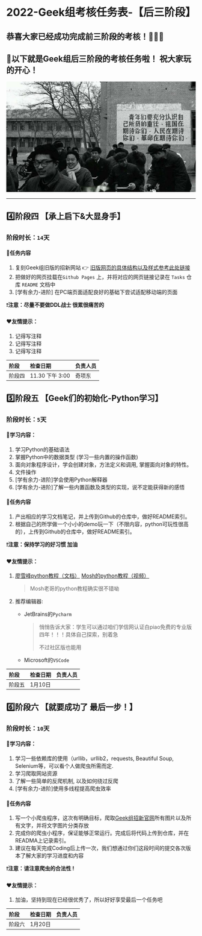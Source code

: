 # 2022-Geek组考核任务表-【后三阶段】  
## 恭喜大家已经成功完成前三阶段的考核！🎉🎉🎉  
## 🎈以下就是Geek组后三阶段的考核任务啦！ 祝大家玩的开心！  
![img](https://raw.githubusercontent.com/itawenya/pic/main/inspire.png)

****
## 4️⃣阶段四   【承上启下&大显身手】

### 阶段时长：`14`天

#### 📑任务内容

1. 复刻Geek组旧版的招新网站  👉 [旧版网页的具体结构以及样式参考此处链接]()
2. 把做好的网页挂载在`Github Pages` 上，并将对应的网页链接记录在 `Tasks` 仓库 `README` 文档中
3. [学有余力-进阶] 在PC端页面适配良好的基础下尝试适配移动端的页面



❗**注意：尽量不要做DDL战士 很累很痛苦的**

#### ❤友情提示：

1. 记得写注释
2. 记得写注释
3. 记得写注释





| 阶段   | 检查日期        | 负责人员 |
| :----- | :-------------- | :------- |
| 阶段四 | 11.30 下午 3:00 | 奇项东   |





## 5️⃣阶段五   【Geek们的初始化-**Python学习**】

### 阶段时长：`5`天

#### 🛒学习内容：

1. 学习Python的基础语法
2. 掌握Python中的数据类型 (学习一些内置的操作函数)
3. ⾯向对象程序设计，学会创建对象，方法定义和调⽤, 掌握面向对象的特性。
4. ⽂件操作
5. [学有余力-进阶]学会使用Python解释器
6. [学有余力-进阶]了解一些内置函数及类型的实现，说不定能获得新的感悟

#### 📑任务内容

1. 产出相应的学习文档笔记，并上传到Github的仓库中，做好README索引。
2. 根据自己的所学做一个小小的demo玩一下（不限内容，python可玩性很高的），上传到Github的仓库中，做好README索引。



❗**注意：保持学习的好习惯 加油**

#### ❤友情提示：

1. [廖雪峰python教程（文档）](https://www.liaoxuefeng.com/wiki/1016959663602400)
   [Mosh的python教程（视频）](https://www.bilibili.com/video/av35936877/?p=1)

   > Mosh老哥的python教程确实很不错呦

2. 推荐编辑器:

   + JetBrains的`Pycharm`

     > 悄悄告诉大家：学生可以通过咱们学信网认证白piao免费的专业版四年！！！具体自己探索，别着急
     >
     > 不过社区版也能用

   + Microsoft的`VSCode`





| 阶段   | 检查日期 | 负责人员 |
| :----- | :------- | :------- |
| 阶段五 | 1月10日  |          |





## 6️⃣阶段六   【就要成功了 最后一步！】

### 阶段时长：`10`天

#### 🛒学习内容：

1. 学习一些依赖库的使⽤（urllib，urllib2，requests, Beautiful Soup, Selenium等，可以看个⼈做爬⾍所需⽽定.
2. 学习爬取网站资源
3. 了解一些简单的反爬机制, 以及如何绕过反爬
4. [学有余力-进阶]使用多线程提高爬虫效率

#### 📑任务内容

1. 写⼀个⼩爬⾍程序，这次有明确目标，爬取[Geek组招新官网](https://itawenya.cn)所有图片以及所有文字，并将文字图片分类存放
2. 完成你的爬虫小程序，保证能够正常运行。完成后将代码上传到仓库，并在READMA上记录索引。
3. 建议在每天完成Coding后上传一次，我们想通过你们这段时间的提交各次版本了解大家的学习进度和内容



❗**注意：请注意爬虫的合法性 !**

#### ❤友情提示：

1. 加油，坚持到现在已经很优秀了，所以好好享受最后一个任务吧





| 阶段   | 检查日期 | 负责人员 |
| :----- | :------- | :------- |
| 阶段六 | 1月20日  |          |
